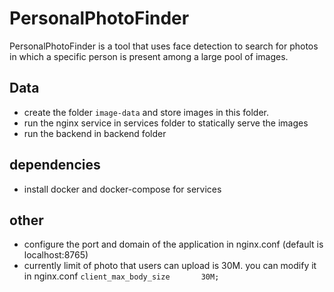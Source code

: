 # PersonalPhotoFinder

PersonalPhotoFinder is a tool that uses face detection to
search for photos in which a specific person is present among a large pool of images.

## Data

- create the folder `image-data` and store images in this folder.
- run the nginx service in services folder to statically serve the images
- run the backend in backend folder

## dependencies

- install docker and docker-compose for services

## other

- configure the port and domain of the application in nginx.conf (default is localhost:8765)
- currently limit of photo that users can upload is 30M. you can modify it in nginx.conf `client_max_body_size       30M;`